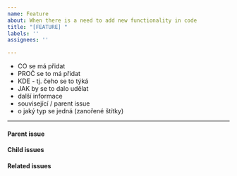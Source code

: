 ```yaml
---
name: Feature
about: When there is a need to add new functionality in code
title: "[FEATURE] "
labels: ''
assignees: ''

---
```


- CO se má přidat
- PROČ se to má přidat
- KDE - tj. čeho se to týká
- JAK by se to dalo udělat
- další informace
- související / parent issue
- o jaký typ se jedná (zanořené štítky)

---

<!-- Issue relationships
If it is possible, link issues via task lists sorted by issue numbers like:

- [ ] #1 [BUG] X is not working
- [ ] #2 [DESIGN] Design for X
-->

#### Parent issue



#### Child issues



#### Related issues
